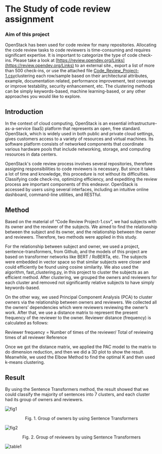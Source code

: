 # The Study of code review assignment
### Aim of this project
OpenStack has been used for code review for many repositories. Allocating the code review tasks to code reviewers is time-consuming and requires significant expertise. It is important to categorize the type of code check-ins. Please take a look at [https://review.opendev.org/Links](https://review.opendev.org/Links) to an external site., export a list of more than 500 check-ins, or use the attached file [Code_Review_Project-1.csv](https://github.com/IHsuanHu/Study_of_code_review_assignment/blob/master/Code_Review_Project-1.csv)clustering each row/sample based on their architectural attributes, example, documentation related, performance improvement, test coverage or improve testability, security enhancement, etc.  The clustering methods can be simply keywords-based, machine learning-based, or any other approaches you would like to explore.

## Introduction
In the context of cloud computing, OpenStack is an essential infrastructure-as-a-service (IaaS) platform that represents an open, free standard. OpenStack, which is widely used in both public and private cloud settings, gives customers access to a variety of resources and virtual machines. Its software platform consists of networked components that coordinate various hardware pools that include networking, storage, and computing resources in data centers.

OpenStack's code review process involves several repositories, therefore assigning responsibilities to code reviewers is necessary. But since it takes a lot of time and knowledge, this procedure is not without its difficulties. Classifying code check-ins, optimizing efficiency, and expediting the review process are important components of this endeavor. OpenStack is accessed by users using several interfaces, including an intuitive online dashboard, command-line utilities, and RESTful.

## Method
Based on the material of “Code Review Project-1.csv”, we had subjects with its owner and the reviewer of the subjects. We aimed to find the relationship between the subject and its owner, and the relationship between the owner and reviewers. Therefore, two methods were applied in this study.

For the relationship between subject and owner, we used a project, sentence-transformers, from Github, and the models of this project are based on transformer networks like BERT / RoBERTa, etc. The subjects were embedded in vector space so that similar subjects were closer and could efficiently be found using cosine similarity. We also used the algorithm, fast_clustering.py, in this project to cluster the subjects as an efficient method. After clustering, we grouped the owners and reviewers for each cluster and removed not significantly relative subjects to have simply keywords-based.

On the other way, we used Principal Component Analysis (PCA) to cluster owners via the relationship between owners and reviewers. We collected all the owners’ dependencies which were reviewers reviewing the owner’s work. After that, we use a distance matrix to represent the present frequency of the reviewer to the owner. Reviewer distance (frequency) is calculated as follows:

Reviewer frequency = Number of times of the reviewer/ Total of reviewing times of all reviewer
Reference

Once we got the distance matrix, we applied the PAC model to the matrix to do dimension reduction, and then we did a 3D plot to show the result. Meanwhile, we used the Elbow Method to find the optimal K and then used k-means clustering.

## Result
By using the Sentence Transformers method, the result showed that we could classify the majority of sentences into 7 clusters, and each cluster had its group of owners and reviewers.

![fig1](https://github.com/IHsuanHu/Study_of_code_review_assignment/blob/master/fig1.png)
<div align="center">
Fig. 1. Group of owners by using Sentence Transformers
</div>  

![fig2](https://github.com/IHsuanHu/Study_of_code_review_assignment/blob/master/fig2.png)
<div align="center">
Fig. 2. Group of reviewers by using Sentence Transformers
</div>  

![table1]()
